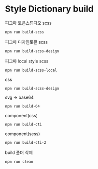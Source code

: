 # Style Dictionary build
      
피그마 토큰스튜디오 scss
```bash
npm run build-scss
```
   
피그마 디자인토큰 scss
```bash
npm run build-scss-design
```

피그마 local style scss
```bash
npm run build-scss-local
```
   
css
```bash
npm run build-scss-design
```
   
svg -> base64
```bash
npm run build-64
```
   
component(css)
```bash
npm run build-cti
```

component(scss)
```bash
npm run build-cti-2
```

build 폴더 삭제
```bash
npm run clean
```  
   
